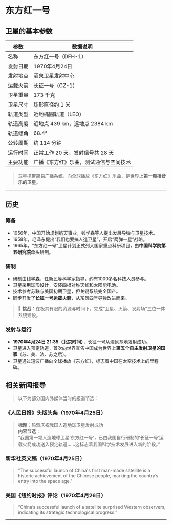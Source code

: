 <!--
 * @Author: blueWALL-E
 * @Date: 2025-06-26 14:22:30
 * @LastEditTime: 2025-06-26 14:39:43
 * @FilePath: \Chinese Aerospace History\中国航天纪传史\工程纪\两弹一星\东方红一号.md
 * @Description: 东方红一号卫星的历史
 * @Wearing:  Read only, do not modify place!!! 
 * @Shortcut keys:  ctrl+alt+/ ctrl+alt+z
-->
# 东方红一号

## 卫星的基本参数

| 参数         | 数据说明                             |
|--------------|--------------------------------------|
| 名称         | 东方红一号（DFH-1）                  |
| 发射日期     | 1970年4月24日                        |
| 发射地点     | 酒泉卫星发射中心                     |
| 运载火箭     | 长征一号（CZ-1）                     |
| 卫星重量     | 173 千克                             |
| 卫星尺寸     | 球形直径约 1 米                      |
| 轨道类型     | 近地椭圆轨道（LEO）                  |
| 轨道高度     | 近地点 439 km，远地点 2384 km        |
| 轨道倾角     | 68.4°                                |
| 公转周期     | 约 114 分钟                          |
| 运行时间     | 正常工作 20 天，发射信号共 28 天     |
| 主要功能     | 广播《东方红》乐曲，测试通信与空间技术 |

> 卫星携带简易广播系统，向全球播放《东方红》乐曲，是世界上**第一颗播音乐的卫星**。


---

## 历史

### 筹备

- 1956年，中国开始规划航天事业，钱学森等人提出发展导弹与卫星技术。
- 1958年，毛泽东提出“我们也要搞人造卫星”，开启“两弹一星”战略。
- 1965年，“东方红一号”卫星计划正式列入国家重点科研项目，由**中国科学院第五研究院**牵头研制。

### 研制

- 研制由钱学森、任新民等科学家指导，约有1000多名科技人员参与。
- 卫星采用球形设计，安装四根对称天线和太阳能电池。
- 技术参考苏联与美国初期卫星，但关键系统完全国产。
- 同步开发了**长征一号运载火箭**，从东风四号导弹改进而来。

> 🔧 **挑战**：在极其有限的资源与时间下，完成“卫星、火箭、发射场”三位一体系统建设。

### 发射与运行

- **1970年4月24日 21:35（北京时间）**，长征一号从酒泉基地发射成功。
- 卫星进入预定轨道，首次向世界宣告中国成为世界上**第五个自主发射卫星的国家**（苏、美、法、苏之后）。
- 卫星通过短波广播向全球播放《东方红》，标志着中国在太空技术上的里程碑。

## 相关新闻报导

> 以下为部分国内外媒体当时的报道节选：

### 《人民日报》头版头条（1970年4月25日）

> **标题**：热烈庆祝我国人造地球卫星发射成功  
> **内容节选**：  
> “我国第一颗人造地球卫星‘东方红一号’，已由我国自行研制的‘长征一号’运载火箭成功送入预定轨道……这标志着我国科学技术发展进入新的阶段。”

### 新华社英文稿（1970年4月25日）

> "The successful launch of China's first man-made satellite is a historic achievement of the Chinese people, marking the country’s entry into the space age."

### 美国《纽约时报》评论（1970年4月26日）

> “China’s successful launch of a satellite surprised Western observers, indicating its strategic technological progress.”

---
